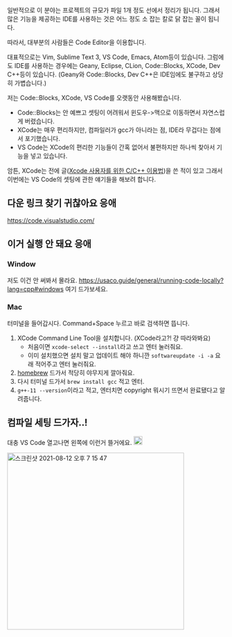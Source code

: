 일반적으로 이 분야는 프로젝트의 규모가 파일 1개 정도 선에서 정리가 됩니다.
그래서 많은 기능을 제공하는 IDE를 사용하는 것은 어느 정도 소 잡는 칼로 닭 잡는 꼴이 됩니다.

따라서, 대부분의 사람들은 Code Editor을 이용합니다.

대표적으로는 Vim, Sublime Text 3, VS Code, Emacs, Atom등이 있습니다.
그럼에도 IDE를 사용하는 경우에는 Geany, Eclipse, CLion, Code::Blocks, XCode, Dev C++등이 있습니다. (Geany와 Code::Blocks, Dev C++은 IDE임에도 불구하고 상당히 가볍습니다.)

저는 Code::Blocks, XCode, VS Code를 오랫동안 사용해봤습니다.

* Code::Blocks는 안 예쁘고 셋팅이 어려워서 윈도우->맥으로 이동하면서 자연스럽게 버렸습니다.
* XCode는 매우 편리하지만, 컴파일러가 gcc가 아니라는 점, IDE라 무겁다는 점에서 포기했습니다.
* VS Code는 XCode의 편리한 기능들이 간혹 없어서 불편하지만 하나씩 찾아서 기능을 넣고 있습니다.

암튼, XCode는 전에 글([Xcode 사용자를 위한 C/C++ 이용법](https://mathsciforstudent.tistory.com/105))을 쓴 적이 있고 그래서
이번에는 VS Code의 셋팅에 관한 얘기들을 해보려 합니다.

## 다운 링크 찾기 귀찮아요 응애
https://code.visualstudio.com/

## 이거 실행 안 돼요 응애
### Window
저도 이건 안 써봐서 몰라요. https://usaco.guide/general/running-code-locally?lang=cpp#windows 여기 드가보세요.

### Mac
터미널을 들어갑시다. Command+Space 누르고 바로 검색하면 뜹니다.

1. XCode Command Line Tool을 설치합니다. (XCode라고?! 걍 따라와봐요)
   * 처음이면 `xcode-select --install`라고 쓰고 엔터 눌러줘요.
   * 이미 설치했으면 설치 말고 업데이트 해야 하니깐 `softwareupdate -i -a` 요래 적어주고 엔터 눌러줘요.
2. [homebrew](https://brew.sh/) 드가서 적당히 야무지게 깔아줘요.
3. 다시 터미널 드가서 `brew install gcc` 적고 엔터.
4. `g++-11 --version`이라고 적고, 엔터치면 copyright 뭐시기 뜨면서 완료됐다고 알려줍니다.

## 컴파일 세팅 드가자..!

대충 VS Code 열고나면 왼쪽에 이런거 뜰거에요.
<img width="20" alt="스크린샷 2021-08-12 오후 7 17 11" src="https://user-images.githubusercontent.com/70815390/129180473-ad4d8488-bc48-42ca-bb71-d80102d2f501.png">

<img width="408" alt="스크린샷 2021-08-12 오후 7 15 47" src="https://user-images.githubusercontent.com/70815390/129180307-c8f3b533-b3af-4883-9cd9-d6acf01ad775.png">

